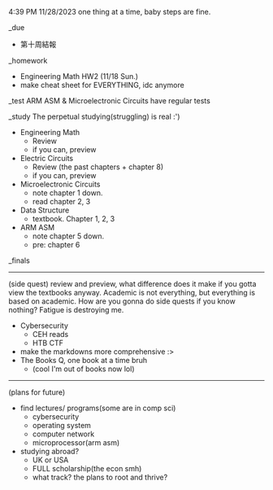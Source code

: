 4:39 PM 11/28/2023
one thing at a time, baby steps are fine.

_due
- 第十周結報

_homework
- Engineering Math HW2 (11/18 Sun.)
- make cheat sheet for EVERYTHING, idc anymore

_test
ARM ASM & Microelectronic Circuits have regular tests

_study
The perpetual studying(struggling) is real :')
- Engineering Math
  - Review
  - if you can, preview
- Electric Circuits
  - Review (the past chapters + chapter 8)
  - if you can, preview
- Microelectronic Circuits
  - note chapter 1 down.
  - read chapter 2, 3
- Data Structure
  - textbook. Chapter 1, 2, 3
- ARM ASM
  - note chapter 5 down.
  - pre: chapter 6

_finals
____
(side quest)
review and preview, what difference does it make if you gotta view the textbooks anyway. 
Academic is not everything, but everything is based on academic. How are you gonna do side quests if you know nothing?
Fatigue is destroying me.

- Cybersecurity
  - CEH reads
  - HTB CTF
- make the markdowns more comprehensive :>
- The Books Q, one book at a time bruh
  - (cool I'm out of books now lol)

____
(plans for future)
- find lectures/ programs(some are in comp sci)
  - cybersecurity
  - operating system
  - computer network
  - microprocessor(arm asm)
- studying abroad?
  - UK or USA
  - FULL scholarship(the econ smh)
  - what track? the plans to root and thrive?
